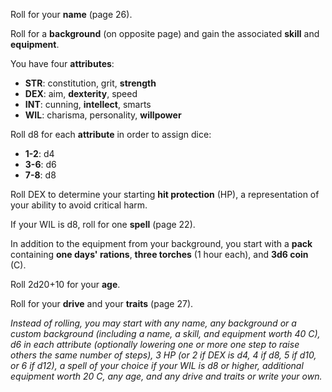 Roll for your **name** (page 26).

Roll for a **background** (on opposite page) and gain the associated **skill** and **equipment**.

You have four **attributes**:

- **STR**: constitution, grit, **strength**
- **DEX**: aim, **dexterity**, speed
- **INT**: cunning, **intellect**, smarts
- **WIL**: charisma, personality, **willpower**

Roll d8 for each **attribute** in order to assign dice:

- **1-2**: d4
- **3-6**: d6
- **7-8**: d8

Roll DEX to determine your starting **hit protection** (HP), a representation of your ability to avoid critical harm.

If your WIL is d8, roll for one **spell** (page 22).

In addition to the equipment from your background, you start with a **pack** containing **one days' rations**, **three torches** (1 hour each), and **3d6 coin** (C).

Roll 2d20+10 for your **age**.

Roll for your **drive** and your **traits** (page 27).

*Instead of rolling, you may start with any name, any background or a custom background (including a name, a skill, and equipment worth 40 C), d6 in each attribute (optionally lowering one or more one step to raise others the same number of steps), 3 HP (or 2 if DEX is d4, 4 if d8, 5 if d10, or 6 if d12), a spell of your choice if your WIL is d8 or higher, additional equipment worth 20 C, any age, and any drive and traits or write your own.*